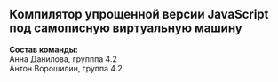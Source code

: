 ## Компилятор упрощенной версии JavaScript под самописную виртуальную машину

**Состав команды:**    
Анна Данилова, групппа 4.2  
Антон Ворошилин, группа 4.2
